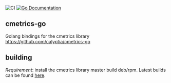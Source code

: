 ![CI](https://github.com/calyptia/cmetrics-go/actions/workflows/go.yml/badge.svg?branch=master) 
[![Go Documentation](https://pkg.go.dev/badge/github.com/calyptia/cmetrics-go.svg)](https://pkg.go.dev/github.com/calyptia/cmetrics-go)

## cmetrics-go

Golang bindings for the cmetrics library https://github.com/calyptia/cmetrics-go

## building

*Requirement*: install the cmetrics library master build deb/rpm. Latest builds can be found [here](https://github.com/calyptia/cmetrics/actions/runs/972646485).


```